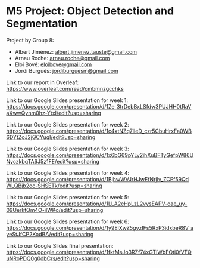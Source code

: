 # M5 Project: Object Detection and Segmentation

Project by Group 8:
- Albert Jiménez: albert.jimenez.tauste@gmail.com
- Arnau Roche: arnau.roche@gmail.com
- Eloi Bové: eloibove@gmail.com
- Jordi Burgués: jordiburguesm@gmail.com

Link to our report in Overleaf: 
https://www.overleaf.com/read/cmbmnzgcchks

Link to our Google Slides presentation for week 1:
https://docs.google.com/presentation/d/1Ze_3trDebBxLSfdw3PUJHH0tRaVaXwwQynm0hz-YtxI/edit?usp=sharing

Link to our Google Slides presentation for week 2:
https://docs.google.com/presentation/d/1c4xtNZq7lIeD_czr5CbuHrxFa0WB6DYtZoJ2jGCYuqI/edit?usp=sharing

Link to our Google Slides presentation for week 3:
https://docs.google.com/presentation/d/1x6bG69pYLy2ihXuBFTyGefpW86UNyczkbqTA6J5z1FE/edit?usp=sharing

Link to our Google Slides presentation for week 4:
https://docs.google.com/presentation/d/1BjhwWVJrHJwEfNrjIv_ZCEf59QdWLQBjb2oc-SHSETk/edit?usp=sharing

Link to our Google Slides presentation for week 5:
https://docs.google.com/presentation/d/1LLA2eHpLzL2vysEAPV-oae_uy-09UerktQm4O-ilWKo/edit?usp=sharing

Link to our Google Slides presentation for week 6: 
https://docs.google.com/presentation/d/1y9ElXwZ5gvzIFs5RxP3idxbeR8V_ayeStJfCP2KodBA/edit?usp=sharing

Link to our Google Slides final presentation: 
https://docs.google.com/presentation/d/1fktMsJo3RZf74xGTlWbFOti0fVFQuNRoPDQ0g0dbCrs/edit?usp=sharing
